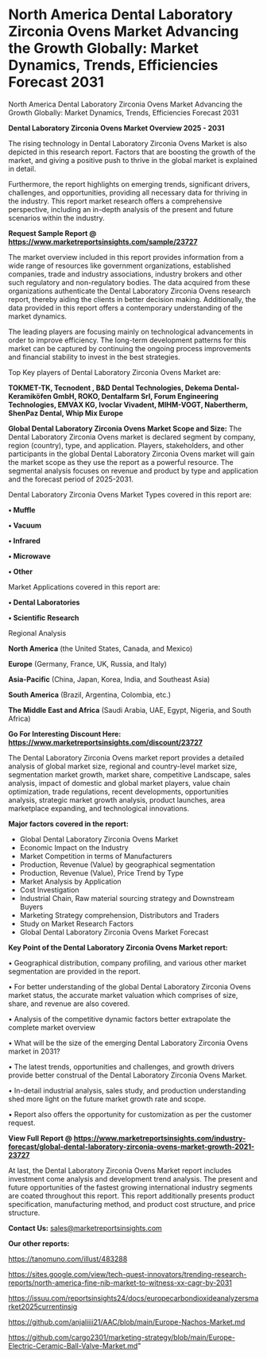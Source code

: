 # North America Dental Laboratory Zirconia Ovens Market Advancing the Growth Globally: Market Dynamics, Trends, Efficiencies Forecast 2031
North America Dental Laboratory Zirconia Ovens Market Advancing the Growth Globally: Market Dynamics, Trends, Efficiencies Forecast 2031

<Strong> Dental Laboratory Zirconia Ovens Market Overview 2025 - 2031</strong>

The rising technology in Dental Laboratory Zirconia Ovens Market is also depicted in this research report. Factors that are boosting the growth of the market, and giving a positive push to thrive in the global market is explained in detail.

Furthermore, the report highlights on emerging trends, significant drivers, challenges, and opportunities, providing all necessary data for thriving in the industry. This report market research offers a comprehensive perspective, including an in-depth analysis of the present and future scenarios within the industry.

<strong>Request Sample Report @ <a href=https://www.marketreportsinsights.com/sample/23727>https://www.marketreportsinsights.com/sample/23727</a></strong>

The market overview included in this report provides information from a wide range of resources like government organizations, established companies, trade and industry associations, industry brokers and other such regulatory and non-regulatory bodies. The data acquired from these organizations authenticate the Dental Laboratory Zirconia Ovens research report, thereby aiding the clients in better decision making. Additionally, the data provided in this report offers a contemporary understanding of the market dynamics.

The leading players are focusing mainly on technological advancements in order to improve efficiency. The long-term development patterns for this market can be captured by continuing the ongoing process improvements and financial stability to invest in the best strategies.

Top Key players of Dental Laboratory Zirconia Ovens Market are:

<strong>TOKMET-TK, Tecnodent , B&D Dental Technologies, Dekema Dental-Keramiköfen GmbH, ROKO, Dentalfarm Srl, Forum Engineering Technologies, EMVAX KG, Ivoclar Vivadent, MIHM-VOGT, Nabertherm, ShenPaz Dental, Whip Mix Europe </strong>

<strong><b>Global Dental Laboratory Zirconia Ovens Market Scope and Size:</b></strong>
The Dental Laboratory Zirconia Ovens market is declared segment by company, region (country), type, and application. Players, stakeholders, and other participants in the global Dental Laboratory Zirconia Ovens market will gain the market scope as they use the report as a powerful resource. The segmental analysis focuses on revenue and product by type and application and the forecast period of 2025-2031.

Dental Laboratory Zirconia Ovens Market Types covered in this report are:

<strong>• Muffle

• Vacuum

• Infrared

• Microwave

• Other</strong>

Market Applications covered in this report are:

<strong>• Dental Laboratories

• Scientific Research</strong> 

Regional Analysis

<strong>North America</strong> (the United States, Canada, and Mexico)

<strong>Europe</strong> (Germany, France, UK, Russia, and Italy)

<strong>Asia-Pacific</strong> (China, Japan, Korea, India, and Southeast Asia)

<strong>South America</strong> (Brazil, Argentina, Colombia, etc.)

<strong>The Middle East and Africa</strong> (Saudi Arabia, UAE, Egypt, Nigeria, and South Africa)

<strong>Go For Interesting Discount Here: <a href=https://www.marketreportsinsights.com/discount/23727>https://www.marketreportsinsights.com/discount/23727</a></strong>

The Dental Laboratory Zirconia Ovens market report provides a detailed analysis of global market size, regional and country-level market size, segmentation market growth, market share, competitive Landscape, sales analysis, impact of domestic and global market players, value chain optimization, trade regulations, recent developments, opportunities analysis, strategic market growth analysis, product launches, area marketplace expanding, and technological innovations.

<strong><b>Major factors covered in the report:</b></strong>
<ul>
  <li>Global Dental Laboratory Zirconia Ovens Market </li>
  <li>Economic Impact on the Industry</li>
  <li>Market Competition in terms of Manufacturers</li>
  <li>Production, Revenue (Value) by geographical segmentation</li>
  <li>Production, Revenue (Value), Price Trend by Type</li>
  <li>Market Analysis by Application</li>
  <li>Cost Investigation</li>
  <li>Industrial Chain, Raw material sourcing strategy and Downstream Buyers</li>
  <li>Marketing Strategy comprehension, Distributors and Traders</li>
  <li>Study on Market Research Factors</li>
  <li>Global Dental Laboratory Zirconia Ovens Market Forecast</li>
</ul>

<strong><b>Key Point of the Dental Laboratory Zirconia Ovens Market report:</b></strong>

• Geographical distribution, company profiling, and various other market segmentation are provided in the report.

• For better understanding of the global Dental Laboratory Zirconia Ovens market status, the accurate market valuation which comprises of size, share, and revenue are also covered.

• Analysis of the competitive dynamic factors better extrapolate the complete market overview

• What will be the size of the emerging Dental Laboratory Zirconia Ovens market in 2031?

• The latest trends, opportunities and challenges, and growth drivers provide better construal of the Dental Laboratory Zirconia Ovens Market.

• In-detail industrial analysis, sales study, and production understanding shed more light on the future market growth rate and scope.

• Report also offers the opportunity for customization as per the customer request.

<strong><b>View Full Report @ <a href=https://www.marketreportsinsights.com/industry-forecast/global-dental-laboratory-zirconia-ovens-market-growth-2021-23727>https://www.marketreportsinsights.com/industry-forecast/global-dental-laboratory-zirconia-ovens-market-growth-2021-23727</a></b></strong>


At last, the Dental Laboratory Zirconia Ovens Market report includes investment come analysis and development trend analysis. The present and future opportunities of the fastest growing international industry segments are coated throughout this report. This report additionally presents product specification, manufacturing method, and product cost structure, and price structure.

<strong>Contact Us:</strong>
sales@marketreportsinsights.com

<strong>Our other reports:</strong>

<a href=https://tanomuno.com/illust/483288>https://tanomuno.com/illust/483288</a>

<a href=https://sites.google.com/view/tech-quest-innovators/trending-research-reports/north-america-fine-nib-market-to-witness-xx-cagr-by-2031>https://sites.google.com/view/tech-quest-innovators/trending-research-reports/north-america-fine-nib-market-to-witness-xx-cagr-by-2031</a>

<a href=https://issuu.com/reportsinsights24/docs/europecarbondioxideanalyzersmarket2025currentinsig>https://issuu.com/reportsinsights24/docs/europecarbondioxideanalyzersmarket2025currentinsig</a>

<a href=https://github.com/anjaliiii21/AAC/blob/main/Europe-Nachos-Market.md>https://github.com/anjaliiii21/AAC/blob/main/Europe-Nachos-Market.md</a>

<a href=https://github.com/cargo2301/marketing-strategy/blob/main/Europe-Electric-Ceramic-Ball-Valve-Market.md>https://github.com/cargo2301/marketing-strategy/blob/main/Europe-Electric-Ceramic-Ball-Valve-Market.md</a>"
